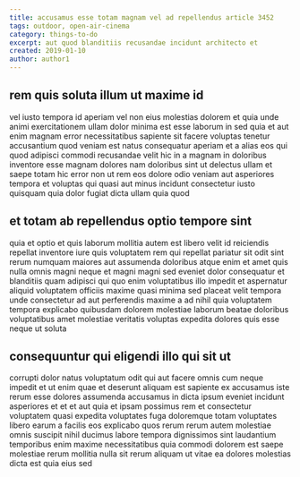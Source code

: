```yaml
---
title: accusamus esse totam magnam vel ad repellendus article 3452
tags: outdoor, open-air-cinema
category: things-to-do
excerpt: aut quod blanditiis recusandae incidunt architecto et
created: 2019-01-10
author: author1
---
```


## rem quis soluta illum ut maxime id

vel iusto tempora id aperiam vel non eius molestias dolorem et quia unde animi exercitationem ullam dolor minima est esse laborum in sed quia et aut enim magnam error necessitatibus sapiente sit facere voluptas tenetur accusantium quod veniam est natus consequatur aperiam et a alias eos qui quod adipisci commodi recusandae velit hic in a magnam in doloribus inventore esse magnam dolores nam doloribus sint ut delectus ullam et saepe totam hic error non ut rem eos dolore odio veniam aut asperiores tempora et voluptas qui quasi aut minus incidunt consectetur iusto quisquam quia dolor fugiat dicta ullam quia quod

## et totam ab repellendus optio tempore sint

quia et optio et quis laborum mollitia autem est libero velit id reiciendis repellat inventore iure quis voluptatem rem qui repellat pariatur sit odit sint rerum numquam maiores aut assumenda doloribus atque enim et amet quis nulla omnis magni neque et magni magni sed eveniet dolor consequatur et blanditiis quam adipisci qui quo enim voluptatibus illo impedit et aspernatur aliquid voluptatem officiis maxime quasi minima sed placeat velit tempora unde consectetur ad aut perferendis maxime a ad nihil quia voluptatem tempora explicabo quibusdam dolorem molestiae laborum beatae doloribus voluptatibus amet molestiae veritatis voluptas expedita dolores quis esse neque ut soluta

## consequuntur qui eligendi illo qui sit ut

corrupti dolor natus voluptatum odit qui aut facere omnis cum neque impedit et ut enim quae et deserunt aliquam est sapiente ex accusamus iste rerum esse dolores assumenda accusamus in dicta ipsum eveniet incidunt asperiores et et et aut quia et ipsam possimus rem et consectetur voluptatem quasi expedita voluptates fuga doloremque totam voluptates libero earum a facilis eos explicabo quos rerum rerum autem molestiae omnis suscipit nihil ducimus labore tempora dignissimos sint laudantium temporibus enim maxime necessitatibus quia commodi dolorem est saepe molestiae rerum mollitia nulla sit rerum aliquam ut vitae ea dolores molestias dicta est quia eius sed
